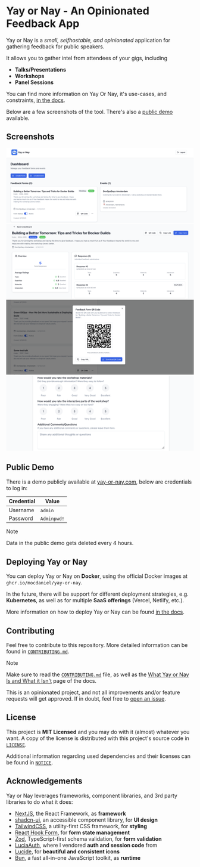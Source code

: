 # Yay or Nay - An Opinionated Feedback App

Yay or Nay is a _small, selfhostable, and opinionated_ application for gathering feedback for public speakers.

It allows you to gather intel from attendees of your gigs, including

- **Talks/Presentations**
- **Workshops**
- **Panel Sessions**

You can find more information on Yay Or Nay, it's use-cases, and constraints,
[in the docs](https://docs.yay-or-nay.com).

Below are a few screenshots of the tool. There's also a [public demo](./README.md#public-demo) available.

## Screenshots

![Yay Or Nay Dashboard](./docs/docs/assets/dashboard.png)
![Yay Or Nay Details](./docs/docs/assets/details.png)
![Yay Or Nay QR Code Generator](./docs/docs/assets/qrcode.png)
![Yay Or Nay Forms](./docs/docs/assets/form.png)

## Public Demo

There is a demo publicly available at [yay-or-nay.com](https://yay-or-nay.com/login), below are credentials
to log in:

| Credential | Value    |
| ---------- | -------- |
| Username   | `admin`    |
| Password   | `Adminpwd!` |

> [!NOTE]
> Data in the public demo gets deleted every 4 hours.

## Deploying Yay or Nay

You can deploy Yay or Nay on **Docker**, using the official Docker images at `ghcr.io/mocdaniel/yay-or-nay`.

In the future, there will be support for different deployment strategies, e.g. **Kubernetes**, as well as for
multiple **SaaS offerings** (Vercel, Netlify, etc.).

More information on how to deploy Yay or Nay can be found [in the docs](https://docs.yay-or-nay.com/getting-started/docker).

## Contributing

Feel free to contribute to this repository. More detailed information can be found in [`CONTRIBUTING.md`](./CONTRIBUTING.md).

> [!NOTE]
> Make sure to read the [`CONTRIBUTING.md`](./CONTRIBUTING.md) file, as well as the [What Yay or Nay Is and What it Isn't](https://docs.yay-or-nay.com/what-is-yay-or-nay) page of the docs.
>
> This is an opinionated project, and not all improvements and/or feature requests will get approved. If in doubt,
> feel free to [open an issue](https://github.com/mocdaniel/yay-or-nay/issues/new).

## License

This project is **MIT Licensed** and you may do with it (almost) whatever you want. A copy of the license is
distributed with this project's source code in [`LICENSE`](./LICENSE).

Additional information regarding used dependencies and their licenses can be found in [`NOTICE`](./NOTICE).

## Acknowledgements

Yay or Nay leverages frameworks, component libraries, and 3rd party libraries to do what it does:

- [NextJS](https://nextjs.org), the React Framework, as **framework**
- [shadcn-ui](https://ui.shadcn.com), an accessible component library, for **UI design**
- [TailwindCSS](https://tailwindcss.com), a utility-first CSS framework, for **styling**
- [React Hook Form](https://react-hook-form.com/), for **form state management**
- [Zod](https://zod.dev/), TypeScript-first schema validation, for **form validation**
- [LuciaAuth](https://lucia-auth.com/), where I vendored **auth and session code** from
- [Lucide](https://lucide.dev/), for **beautiful and consistent icons**
- [Bun](https://bun.sh), a fast all-in-one JavaScript toolkit, as **runtime**
